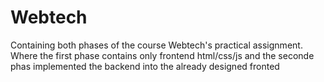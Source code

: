 # Webtech
Containing both phases of the course Webtech's practical assignment.
 Where the first phase contains only frontend html/css/js and the seconde phas implemented the backend into the already designed fronted
